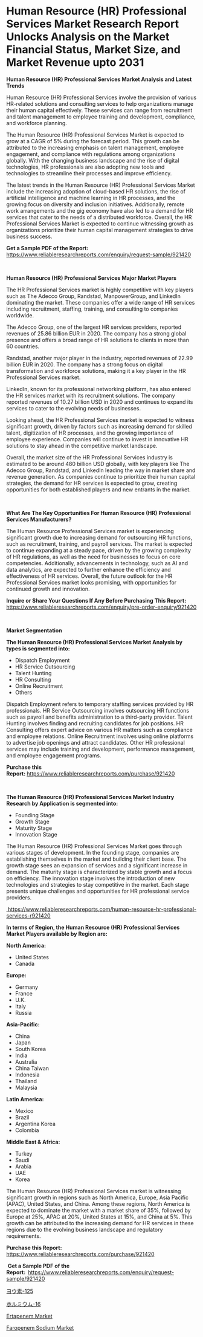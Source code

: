 <p><h1>Human Resource (HR) Professional Services Market Research Report Unlocks Analysis on the Market Financial Status, Market Size, and Market Revenue upto 2031</h1></p><p><strong>Human Resource (HR) Professional Services Market Analysis and Latest Trends</strong></p>
<p><p>Human Resource (HR) Professional Services involve the provision of various HR-related solutions and consulting services to help organizations manage their human capital effectively. These services can range from recruitment and talent management to employee training and development, compliance, and workforce planning.</p><p>The Human Resource (HR) Professional Services Market is expected to grow at a CAGR of 5% during the forecast period. This growth can be attributed to the increasing emphasis on talent management, employee engagement, and compliance with regulations among organizations globally. With the changing business landscape and the rise of digital technologies, HR professionals are also adopting new tools and technologies to streamline their processes and improve efficiency.</p><p>The latest trends in the Human Resource (HR) Professional Services Market include the increasing adoption of cloud-based HR solutions, the rise of artificial intelligence and machine learning in HR processes, and the growing focus on diversity and inclusion initiatives. Additionally, remote work arrangements and the gig economy have also led to a demand for HR services that cater to the needs of a distributed workforce. Overall, the HR Professional Services Market is expected to continue witnessing growth as organizations prioritize their human capital management strategies to drive business success.</p></p>
<p><strong>Get a Sample PDF of the Report:&nbsp;</strong> <a href="https://www.reliableresearchreports.com/enquiry/request-sample/921420">https://www.reliableresearchreports.com/enquiry/request-sample/921420</a></p>
<p>&nbsp;</p>
<p><strong>Human Resource (HR) Professional Services Major Market Players</strong></p>
<p><p>The HR Professional Services market is highly competitive with key players such as The Adecco Group, Randstad, ManpowerGroup, and LinkedIn dominating the market. These companies offer a wide range of HR services including recruitment, staffing, training, and consulting to companies worldwide.</p><p>The Adecco Group, one of the largest HR services providers, reported revenues of 25.86 billion EUR in 2020. The company has a strong global presence and offers a broad range of HR solutions to clients in more than 60 countries.</p><p>Randstad, another major player in the industry, reported revenues of 22.99 billion EUR in 2020. The company has a strong focus on digital transformation and workforce solutions, making it a key player in the HR Professional Services market.</p><p>LinkedIn, known for its professional networking platform, has also entered the HR services market with its recruitment solutions. The company reported revenues of 10.27 billion USD in 2020 and continues to expand its services to cater to the evolving needs of businesses.</p><p>Looking ahead, the HR Professional Services market is expected to witness significant growth, driven by factors such as increasing demand for skilled talent, digitization of HR processes, and the growing importance of employee experience. Companies will continue to invest in innovative HR solutions to stay ahead in the competitive market landscape.</p><p>Overall, the market size of the HR Professional Services industry is estimated to be around 480 billion USD globally, with key players like The Adecco Group, Randstad, and LinkedIn leading the way in market share and revenue generation. As companies continue to prioritize their human capital strategies, the demand for HR services is expected to grow, creating opportunities for both established players and new entrants in the market.</p></p>
<p>&nbsp;</p>
<p><strong>What Are The Key Opportunities For Human Resource (HR) Professional Services Manufacturers?</strong></p>
<p><p>The Human Resource Professional Services market is experiencing significant growth due to increasing demand for outsourcing HR functions, such as recruitment, training, and payroll services. The market is expected to continue expanding at a steady pace, driven by the growing complexity of HR regulations, as well as the need for businesses to focus on core competencies. Additionally, advancements in technology, such as AI and data analytics, are expected to further enhance the efficiency and effectiveness of HR services. Overall, the future outlook for the HR Professional Services market looks promising, with opportunities for continued growth and innovation.</p></p>
<p><strong>Inquire or Share Your Questions If Any Before Purchasing This Report:</strong> <a href="https://www.reliableresearchreports.com/enquiry/pre-order-enquiry/921420">https://www.reliableresearchreports.com/enquiry/pre-order-enquiry/921420</a></p>
<p>&nbsp;</p>
<p><strong>Market Segmentation</strong></p>
<p><strong>The Human Resource (HR) Professional Services Market Analysis by types is segmented into:</strong></p>
<p><ul><li>Dispatch Employment</li><li>HR Service Outsourcing</li><li>Talent Hunting</li><li>HR Consulting</li><li>Online Recruitment</li><li>Others</li></ul></p>
<p><p>Dispatch Employment refers to temporary staffing services provided by HR professionals. HR Service Outsourcing involves outsourcing HR functions such as payroll and benefits administration to a third-party provider. Talent Hunting involves finding and recruiting candidates for job positions. HR Consulting offers expert advice on various HR matters such as compliance and employee relations. Online Recruitment involves using online platforms to advertise job openings and attract candidates. Other HR professional services may include training and development, performance management, and employee engagement programs.</p></p>
<p><strong>Purchase this Report:&nbsp;</strong><a href="https://www.reliableresearchreports.com/purchase/921420">https://www.reliableresearchreports.com/purchase/921420</a></p>
<p>&nbsp;</p>
<p><strong>The Human Resource (HR) Professional Services Market Industry Research by Application is segmented into:</strong></p>
<p><ul><li>Founding Stage</li><li>Growth Stage</li><li>Maturity Stage</li><li>Innovation Stage</li></ul></p>
<p><p>The Human Resource (HR) Professional Services Market goes through various stages of development. In the founding stage, companies are establishing themselves in the market and building their client base. The growth stage sees an expansion of services and a significant increase in demand. The maturity stage is characterized by stable growth and a focus on efficiency. The innovation stage involves the introduction of new technologies and strategies to stay competitive in the market. Each stage presents unique challenges and opportunities for HR professional service providers.</p></p>
<p><a href="https://www.reliableresearchreports.com/human-resource-hr-professional-services-r921420">&nbsp;https://www.reliableresearchreports.com/human-resource-hr-professional-services-r921420</a></p>
<p><strong>In terms of Region, the Human Resource (HR) Professional Services Market Players available by Region are:</strong></p>
<p>
    <p> <strong> North America: </strong>
        <ul>
            <li>United States</li>
            <li>Canada</li>
        </ul>
        </p> 
    <p> <strong> Europe: </strong>
        <ul>
            <li>Germany</li>
            <li>France</li>
            <li>U.K.</li>
            <li>Italy</li>
            <li>Russia</li>
        </ul>
        </p> 
    <p> <strong> Asia-Pacific: </strong>
        <ul>
            <li>China</li>
            <li>Japan</li>
            <li>South Korea</li>
            <li>India</li>
            <li>Australia</li>
            <li>China Taiwan</li>
            <li>Indonesia</li>
            <li>Thailand</li>
            <li>Malaysia</li>
        </ul>
        </p> 
    <p> <strong> Latin America: </strong>
        <ul>
            <li>Mexico</li>
            <li>Brazil</li>
            <li>Argentina Korea</li>
            <li>Colombia</li>
        </ul>
        </p> 
    <p> <strong> Middle East & Africa: </strong>
        <ul>
            <li>Turkey</li>
            <li>Saudi</li>
            <li>Arabia</li>
            <li>UAE</li>
            <li>Korea</li>
        </ul>
    </p>
    </p>
<p><p>The Human Resource (HR) Professional Services market is witnessing significant growth in regions such as North America, Europe, Asia Pacific (APAC), United States, and China. Among these regions, North America is expected to dominate the market with a market share of 35%, followed by Europe at 25%, APAC at 20%, United States at 15%, and China at 5%. This growth can be attributed to the increasing demand for HR services in these regions due to the evolving business landscape and regulatory requirements.</p></p>
<p><strong>Purchase this Report: </strong><a href="https://www.reliableresearchreports.com/purchase/921420">https://www.reliableresearchreports.com/purchase/921420</a></p>
<p>&nbsp;<strong>Get a Sample PDF of the Report:&nbsp;&nbsp;</strong><a href="https://www.reliableresearchreports.com/enquiry/request-sample/921420">https://www.reliableresearchreports.com/enquiry/request-sample/921420</a></p>
<p><strong></strong></p>
<p><p><a href="https://github.com/alyle7648/Market-Research-Report-List-2/blob/main/7396741181797.md">ヨウ素-125</a></p><p><a href="https://github.com/SantosDicki04/Market-Research-Report-List-2/blob/main/2713014181796.md">ホルミウム-16</a></p><p><a href="https://github.com/whpnbwim9/Market-Research-Report-List-1/blob/main/ertapenem-market.md">Ertapenem Market</a></p><p><a href="https://github.com/thereveren80/Market-Research-Report-List-1/blob/main/faropenem-sodium-market.md">Faropenem Sodium Market</a></p></p>